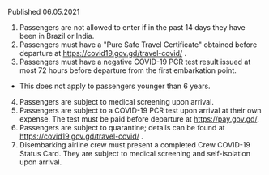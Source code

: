 Published 06.05.2021
1. Passengers are not allowed to enter if in the past 14 days they have been in Brazil or India.
2. Passengers must have a "Pure Safe Travel Certificate" obtained before departure at <a href="https://covid19.gov.gd/travel-covid/">https://covid19.gov.gd/travel-covid/</a> .
3. Passengers must have a negative COVID-19 PCR test result issued at most 72 hours before departure from the first embarkation point.
- This does not apply to passengers younger than 6 years.
4. Passengers are subject to medical screening upon arrival.
5. Passengers are subject to a COVID-19 PCR test upon arrival at their own expense. The test must be paid before departure at <a href="https://pay.gov.gd/">https://pay.gov.gd/</a>.
6. Passengers are subject to quarantine; details can be found at <a href="https://covid19.gov.gd/travel-covid/">https://covid19.gov.gd/travel-covid/</a> .
7. Disembarking airline crew must present a completed Crew COVID-19 Status Card. They are subject to medical screening and self-isolation upon arrival.


